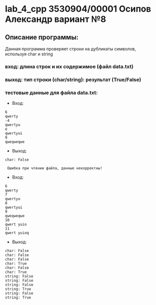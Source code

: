   # lab_4_cpp 3530904/00001 Осипов Александр вариант №8

## Описание программы:
Данная программа проверяет строки на дубликаты символов, используя char и string
### вход: длина строк и их содержимое (файл data.txt)
### выход: тип строки (char/string): результат (True/False)
  
 ### тестовые данные для файла data.txt:
 * Вход:
 ```
6
qwerty
-4
qwertyu
e
qwertyui
9
qweqweqwe
```
- Выход:
```
char: False

 Ошибка при чтении файла, данные некорректны!
```
* Вход:
```
6
qwerty
7
qwertyu
8
qwertyui
9
qweqweqwe
10
qwert yuio
11
qwert yuioq
```
- Выход:
```
char: False
char: False
char: False
char: True
char: False
char: True
string: False
string: False
string: False
string: True
string: False
string: True
```

